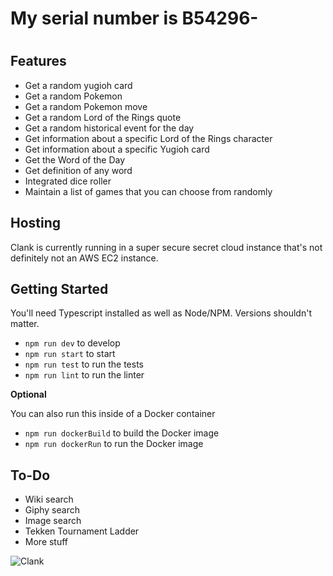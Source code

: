 <h1>My serial number is B54296-<h1>

<h2>Features</h2>

* Get a random yugioh card
* Get a random Pokemon
* Get a random Pokemon move
* Get a random Lord of the Rings quote
* Get a random historical event for the day
* Get information about a specific Lord of the Rings character
* Get information about a specific Yugioh card
* Get the Word of the Day
* Get definition of any word
* Integrated dice roller
* Maintain a list of games that you can choose from randomly

<h2> Hosting </h2>
Clank is currently running in a super secure secret cloud instance that's not definitely not an AWS EC2 instance.

<h2> Getting Started </h2>
You'll need Typescript installed as well as Node/NPM. Versions shouldn't matter.

* ```npm run dev``` to develop
* ```npm run start``` to start
* ```npm run test``` to run the tests
* ```npm run lint``` to run the linter

**Optional**

You can also run this inside of a Docker container
* ```npm run dockerBuild``` to build the Docker image
* ```npm run dockerRun``` to run the Docker image

<h2>To-Do</h2>

* Wiki search
* Giphy search
* Image search
* Tekken Tournament Ladder
* More stuff

![Clank](https://i.imgur.com/YXkyV.jpeg)

